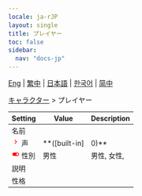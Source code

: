 ```yaml
---
locale: ja-rJP
layout: single
title: プレイヤー
toc: false
sidebar:
  nav: "docs-jp"
---
```

[Eng](/dancexr/menu/2025.4/chat/chat_player) | [繁中](/tw/dancexr/menu/2025.4/chat/chat_player) | [日本語](/jp/dancexr/menu/2025.4/chat/chat_player) | [한국어](/kr/dancexr/menu/2025.4/chat/chat_player) | [简中](/zh/dancexr/menu/2025.4/chat/chat_player)

[キャラクター](../menu#キャラクター) > プレイヤー



| Setting | Value | Description |
| :--- | --- | :--- |
|  名前</nobr>|| 
| <img src="/images/icon/ic_chevron.png" alt="chevron icon"/> 声</nobr>| **([built-in]|0)** | ([built-in]|0), ([built-in]|1), ([built-in]|2), ([built-in]|3), ([built-in]|4), ([built-in]|5), ([built-in]|6), ([built-in]|7), ([built-in]|8), ([built-in]|9), ([built-in]|10), ([built-in]|11), ([built-in]|12), ([built-in]|13), ([built-in]|14), ([built-in]|15), ([built-in]|16), ([built-in]|17), ([built-in]|18), ([built-in]|19),  |
| <img src="/images/icon/ic_toggle_on.png" alt="toggle on icon"/> 性別</nobr>| 男性 | 男性, 女性, 
|  説明</nobr>|| 
|  性格</nobr>|| 
